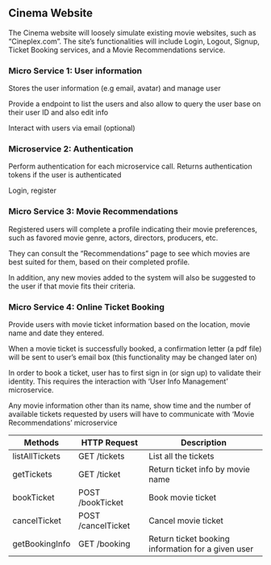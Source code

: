 ## Cinema Website


The Cinema website will loosely simulate existing movie websites, such as “Cineplex.com”. The site’s functionalities will include Login, Logout, Signup, Ticket Booking services, and a Movie Recommendations service.



### Micro Service 1: User information


Stores the user information (e.g email, avatar) and manage user

Provide a endpoint to list the users and also allow to query the user base on their user ID and also edit info

Interact with users via email (optional)



### Microservice 2: Authentication


Perform authentication for each microservice call. Returns authentication tokens if the user is authenticated

Login, register



### Micro Service 3: Movie Recommendations


Registered users will complete a profile indicating their movie preferences, such as favored movie genre, actors, directors, producers, etc.

They can consult the “Recommendations” page to see which movies are best suited for them, based on their completed profile.

In addition, any new movies added to the system will also be suggested to the user if that movie fits their criteria.



### Micro Service 4: Online Ticket Booking


Provide users with movie ticket information based on the location, movie name and date they entered.

When a movie ticket is successfully booked, a confirmation letter (a pdf file) will be sent to user’s email box (this functionality may be changed later on)

In order to book a ticket, user has to first sign in (or sign up) to validate their identity. This requires the interaction with ‘User Info Management’ microservice.  

Any movie information other than its name, show time and the number of available tickets requested by users will have to communicate with ‘Movie Recommendations’ microservice

|     Methods    | HTTP Request | Description |
| ---------------|--------------|-------------|
| listAllTickets | GET /tickets         | List all the tickets |
| getTickets     | GET /ticket          | Return ticket info by movie name |
| bookTicket     | POST /bookTicket     | Book movie ticket |
| cancelTicket   | POST /cancelTicket   | Cancel movie ticket |
| getBookingInfo | GET /booking         | Return ticket booking information for a given user |